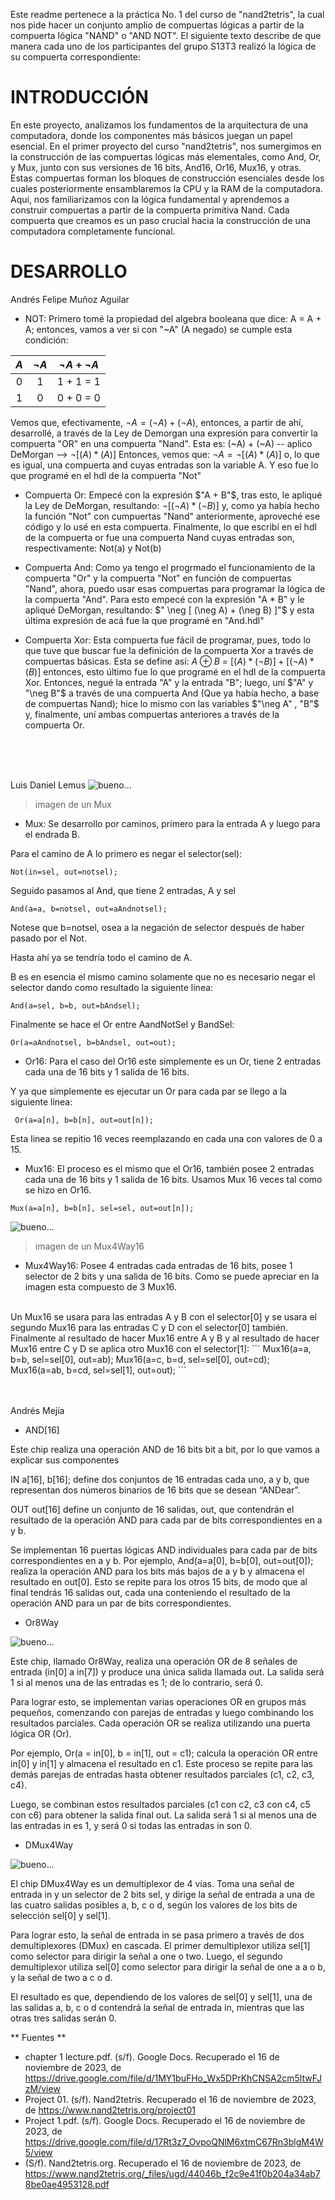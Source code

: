 Este readme pertenece a la práctica No. 1 del curso de "nand2tetris", la cual nos pide hacer un conjunto amplio de compuertas lógicas a partir de la compuerta lógica "NAND" o "AND NOT". El siguiente texto describe de que
manera cada uno de los participantes del grupo S13T3 realizó la lógica de su compuerta correspondiente:

# INTRODUCCIÓN
En este proyecto, analizamos los fundamentos de la arquitectura de una computadora, donde los componentes más básicos juegan un papel esencial. En el primer proyecto del curso  "nand2tetris", nos sumergimos en la construcción de las compuertas lógicas más elementales, como And, Or, y Mux, junto con sus versiones de 16 bits, And16, Or16, Mux16, y otras. Estas compuertas forman los bloques de construcción esenciales desde los cuales posteriormente ensamblaremos la CPU y la RAM de la computadora. Aquí, nos familiarizamos con la lógica fundamental y aprendemos a construir compuertas a partir de la compuerta primitiva Nand. Cada compuerta que creamos es un paso crucial hacia la construcción de una computadora completamente funcional.

# DESARROLLO
Andrés Felipe Muñoz Aguilar

- NOT: Primero tomé la propiedad del algebra booleana que dice: A = A + A; entonces, vamos a ver si con "~A" (A negado) se cumple esta condición: 

|  $A$  |  $\neg A$  |   $\neg A + \neg A$   |
| :-:| :-: | :-:|
|  0  |   1  |  1 + 1 = 1  |
|  1  |   0  |  0 + 0 = 0  |

Vemos que, efectivamente, $\neg A = (\neg A) + (\neg A)$, entonces, a partir de ahí, desarrollé, a través de la Ley de Demorgan una expresión para convertir la compuerta "OR" en una compuerta "Nand". Esta es: (~A) + (~A) 
-- aplico DeMorgan  -->  $\neg [ (A) * (A) ]$ Entonces, vemos que: $\neg A = \neg [ (A) * (A) ]$ o, lo que es igual, una compuerta and cuyas entradas son la variable A. Y eso fue lo que programé en el hdl de la compuerta "Not"

- Compuerta Or: Empecé con la expresión $"A + B"$, tras esto, le apliqué la Ley de DeMorgan, resultando: $\neg [ (\neg A) * (\neg B) ]$ y, como ya había hecho la función "Not" con cumpuertas "Nand" anteriormente, aproveché ese código
y lo usé en esta compuerta. Finalmente, lo que escribí en el hdl de la compuerta or fue una compuerta Nand cuyas entradas son, respectivamente: Not(a) y Not(b) 

- Compuerta And: Como ya tengo el progrmado el funcionamiento de la compuerta "Or" y la compuerta "Not" en función de compuertas "Nand", ahora, puedo usar esas compuertas para programar la lógica de la compuerta "And".
Para esto empecé con la expresión "A * B" y le apliqué DeMorgan, resultando: $" \neg [ (\neg A) + (\neg B) ]"$ y esta última expresión de acá fue la que programé en "And.hdl"

- Compuerta Xor: Esta compuerta fue fácil de programar, pues, todo lo que tuve que buscar fue la definición de la compuerta Xor a través de compuertas básicas. Esta se define así: $A ⊕ B$ = $[ (A) * (\neg B) ] + [ (\neg A) * (B) ]$
entonces, esto último fue lo que programé en el hdl de la compuerta Xor. Entonces, negué la entrada "A" y la entrada "B"; luego, uní $"A" y "\neg B"$ a través de una compuerta And (Que ya había hecho, a base de compuertas
Nand); hice lo mismo con las variables $"\neg A" , "B"$ y, finalmente, uní ambas compuertas anteriores a través de la compuerta Or.
<br>
<br>
<br>

Luis Daniel Lemus
![bueno...](images/muximg.png)
> imagen de un Mux

- Mux: Se desarrollo por caminos, primero para la entrada A y luego para el endrada B.

Para el camino de A lo primero es negar el selector(sel):
```
Not(in=sel, out=notsel);
```
Seguido pasamos al And, que tiene 2 entradas, A y sel
```
And(a=a, b=notsel, out=aAndnotsel);
```
Notese que b=notsel, osea a la negación de selector después de haber pasado por el Not.

Hasta ahí ya se tendría todo el camino de A.

B es en esencia el mismo camino solamente que no es necesario negar el selector dando como resultado la siguiente linea:
```
And(a=sel, b=b, out=bAndsel);
```
Finalmente se hace el Or entre AandNotSel y BandSel:
```
Or(a=aAndnotsel, b=bAndsel, out=out);
```

- Or16: Para el caso del Or16 este simplemente es un Or, tiene 2 entradas cada una de 16 bits y 1 salida de 16 bits.

Y ya que simplemente es ejecutar un Or para cada par se llego a la siguiente linea:
```
 Or(a=a[n], b=b[n], out=out[n]);
``` 
Esta linea se repitio 16 veces reemplazando en cada una con valores de 0 a 15. 

- Mux16: El proceso es el mismo que el Or16, también posee 2 entradas cada una de 16 bits y 1 salida de 16 bits. Usamos Mux 16 veces tal como se hizo en Or16.
```
Mux(a=a[n], b=b[n], sel=sel, out=out[n]);
```
![bueno...](images/Mux4Way16.png)
> imagen de un Mux4Way16
- Mux4Way16: Posee 4 entradas cada entradas de 16 bits, posee 1 selector de 2 bits y una salida de 16 bits.
  Como se puede apreciar en la imagen esta compuesto de 3 Mux16.
<br>
Un Mux16 se usara para las entradas A y B con el selector[0] y se usara el segundo Mux16 para las entradas C y D con el selector[0] también. Finalmente al resultado de hacer Mux16 entre A y B y al resultado de hacer Mux16 entre C y D se aplica otro Mux16 con el selector[1]:
```
    Mux16(a=a, b=b, sel=sel[0], out=ab);
    Mux16(a=c, b=d, sel=sel[0], out=cd);
    Mux16(a=ab, b=cd, sel=sel[1], out=out);
```

<br>
<br>
<br>


Andrés Mejía
- AND[16]

Este chip realiza una operación AND de 16 bits bit a bit, por lo que vamos a explicar sus componentes

IN a[16], b[16]; define dos conjuntos de 16 entradas cada uno, a y b, que representan dos números binarios de 16 bits que se desean “ANDear”.

OUT out[16] define un conjunto de 16 salidas, out, que contendrán el resultado de la operación AND para cada par de bits correspondientes en a y b.

Se implementan 16 puertas lógicas AND individuales para cada par de bits correspondientes en a y b. Por ejemplo, And(a=a[0], b=b[0], out=out[0]); realiza la operación AND para los bits más bajos de a y b y almacena el resultado en out[0]. Esto se repite para los otros 15 bits, de modo que al final tendrás 16 salidas out, cada una conteniendo el resultado de la operación AND para un par de bits correspondientes.

- Or8Way

![bueno...](images/Or8Way.png)

Este chip, llamado Or8Way, realiza una operación OR de 8 señales de entrada (in[0] a in[7]) y produce una única salida llamada out. La salida será 1 si al menos una de las entradas es 1; de lo contrario, será 0.

Para lograr esto, se implementan varias operaciones OR en grupos más pequeños, comenzando con parejas de entradas y luego combinando los resultados parciales. Cada operación OR se realiza utilizando una puerta lógica OR (Or).

Por ejemplo, Or(a = in[0], b = in[1], out = c1); calcula la operación OR entre in[0] y in[1] y almacena el resultado en c1. Este proceso se repite para las demás parejas de entradas hasta obtener resultados parciales (c1, c2, c3, c4).

Luego, se combinan estos resultados parciales (c1 con c2, c3 con c4, c5 con c6) para obtener la salida final out. La salida será 1 si al menos una de las entradas in es 1, y será 0 si todas las entradas in son 0.

- DMux4Way

![bueno...](images/DMux4Way.png)

El chip DMux4Way es un demultiplexor de 4 vías. Toma una señal de entrada in y un selector de 2 bits sel, y dirige la señal de entrada a una de las cuatro salidas posibles a, b, c o d, según los valores de los bits de selección sel[0] y sel[1].

Para lograr esto, la señal de entrada in se pasa primero a través de dos demultiplexores (DMux) en cascada. El primer demultiplexor utiliza sel[1] como selector para dirigir la señal a one o two. Luego, el segundo demultiplexor utiliza sel[0] como selector para dirigir la señal de one a a o b, y la señal de two a c o d.

El resultado es que, dependiendo de los valores de sel[0] y sel[1], una de las salidas a, b, c o d contendrá la señal de entrada in, mientras que las otras tres salidas serán 0.

** Fuentes **
- chapter 1 lecture.pdf. (s/f). Google Docs. Recuperado el 16 de noviembre de 2023, de https://drive.google.com/file/d/1MY1buFHo_Wx5DPrKhCNSA2cm5ltwFJzM/view
- Project 01. (s/f). Nand2tetris. Recuperado el 16 de noviembre de 2023, de https://www.nand2tetris.org/project01
- Project 1.pdf. (s/f). Google Docs. Recuperado el 16 de noviembre de 2023, de https://drive.google.com/file/d/17Rt3z7_OvpoQNlM6xtmC67Rn3blgM4W5/view
- (S/f). Nand2tetris.org. Recuperado el 16 de noviembre de 2023, de https://www.nand2tetris.org/_files/ugd/44046b_f2c9e41f0b204a34ab78be0ae4953128.pdf
